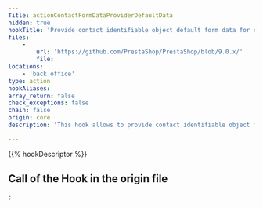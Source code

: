 ```yaml
---
Title: actionContactFormDataProviderDefaultData
hidden: true
hookTitle: 'Provide contact identifiable object default form data for creation'
files:
    -
        url: 'https://github.com/PrestaShop/PrestaShop/blob/9.0.x/'
        file: 
locations:
    - 'back office'
type: action
hookAliases: 
array_return: false
check_exceptions: false
chain: false
origin: core
description: 'This hook allows to provide contact identifiable object form data which will prefill the form in creation page'

---
```


{{% hookDescriptor %}}

## Call of the Hook in the origin file

```php
;
```
